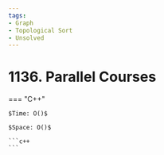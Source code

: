 ```yaml
---
tags:
- Graph
- Topological Sort
- Unsolved
---
```



# 1136. Parallel Courses

=== "C++"

    $Time: O()$

    $Space: O()$

    ```c++
    ```